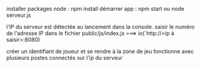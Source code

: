 installer packages node : npm install
démarrer app : npm start ou node serveur.js

l'IP du serveur est détectée au lancement dans la console.
saisir le numéro de l'adresse IP dans le fichier public/js/index.js
===> io(`http://<ip à saisir>:8080)

créer un identifiant de joueur et se rendre à la zone de jeu
fonctionne avec plusieurs postes connectés sur l'ip du serveur
